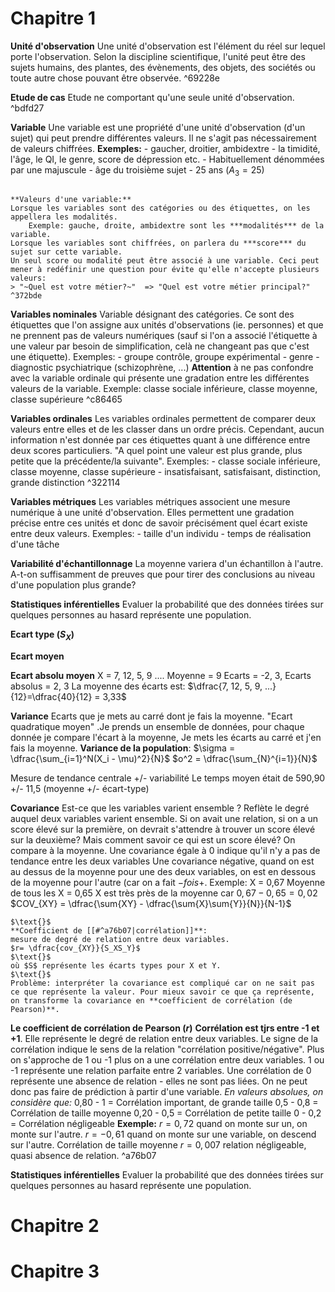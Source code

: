
# Chapitre 1

**Unité d'observation**
	Une unité d'observation est l'élément du réel sur lequel porte l'observation. Selon la discipline scientifique, l'unité peut être des sujets humains, des plantes, des évènements, des objets, des sociétés ou toute autre chose pouvant être observée. ^69228e

**Etude de cas**
	Etude ne comportant qu'une seule unité d'observation. ^bdfd27

**Variable**
	Une variable est une propriété d'une unité d'observation (d'un sujet) qui peut prendre différentes valeurs. Il ne s'agit pas nécessairement de valeurs chiffrées.
	**Exemples:** 
	- gaucher, droitier, ambidextre
	- la timidité, l'âge, le QI, le genre, score de dépression etc. 
	- Habituellement dénommées par une majuscule - âge du troisième sujet - 25 ans ($A_3 = 25$)
<pre></pre>
	**Valeurs d'une variable:**
	Lorsque les variables sont des catégories ou des étiquettes, on les appellera les modalités.
		Exemple: gauche, droite, ambidextre sont les ***modalités*** de la variable.
	Lorsque les variables sont chiffrées, on parlera du ***score*** du sujet sur cette variable.
	Un seul score ou modalité peut être associé à une variable. Ceci peut mener à redéfinir une question pour évite qu'elle n'accepte plusieurs valeurs: 
	> "~Quel est votre métier?~"  => "Quel est votre métier principal?"
	^372bde

**Variables nominales**
	Variable désignant des catégories. Ce sont des étiquettes que l'on assigne aux unités d'observations (ie. personnes) et que ne prennent pas de valeurs numériques (sauf si l'on a associé l'étiquette à une valeur par besoin de simplification, celà ne changeant pas que c'est une étiquette).
	$\text{}$
	Exemples:
	- groupe contrôle, groupe expérimental
	- genre
	- diagnostic psychiatrique (schizophrène, ...) 
	$\text{}$
	**Attention** à ne pas confondre avec la variable ordinale qui présente une gradation entre les différentes valeurs de la variable.
	Exemple: classe sociale inférieure, classe moyenne, classe supérieure
	^c86465

**Variables ordinales**
	Les variables ordinales permettent de comparer deux valeurs entre elles et de les classer dans un ordre précis. Cependant, aucun information n'est donnée par ces étiquettes quant à une différence entre deux scores particuliers. "A quel point une valeur est plus grande, plus petite que la précédente/la suivante".
	$\text{}$
	Exemples: 
	- classe sociale inférieure, classe moyenne, classe supérieure
	- insatisfaisant, satisfaisant, distinction, grande distinction ^322114

**Variables métriques**
	Les variables métriques associent une mesure numérique à une unité d'observation. Elles permettent une gradation précise entre ces unités et donc de savoir précisément quel écart existe entre deux valeurs.
	$\text{}$
	Exemples:
	- taille d'un individu
	- temps de réalisation d'une tâche

**Variabilité d'échantillonnage**
	La moyenne variera d'un échantillon à l'autre.
	A-t-on suffisamment de preuves que pour tirer des conclusions au niveau d'une population plus grande?

**Statistiques inférentielles**
	Evaluer la probabilité que des données tirées sur quelques personnes au hasard représente une population.

**Ecart type ($S_X$)**
	

**Ecart moyen**
	

**Ecart absolu moyen**
	X = 7, 12, 5, 9 ....
	Moyenne = 9
	Ecarts = -2, 3, 
	Ecarts absolus = 2, 3
	La moyenne des écarts est: $\dfrac{7, 12, 5, 9, ...}{12}=\dfrac{40}{12} = 3,33$

**Variance**
	Ecarts que je mets au carré dont je fais la moyenne. "Ecart quadratique moyen" .Je prends un ensemble de données, pour chaque donnée je compare l'écart à la moyenne, Je mets les écarts au carré et j'en fais la moyenne.
	$\text{ }$
	**Variance de la population**: 
	$\sigma = \dfrac{\sum_{i=1}^N(X_i - \mu)^2}{N}$
	$\text{ }$
	$o^2 = \dfrac{\sum_{N}^{i=1}}{N}$


Mesure de tendance centrale +/- variabilité
Le temps moyen était de 590,90 +/- 11,5 (moyenne +/- écart-type)

**Covariance**
	Est-ce que les variables varient ensemble ? Reflète le degré auquel deux variables varient ensemble.
	Si on avait une relation, si on a un score élevé sur la première, on devrait s'attendre à trouver un score élevé sur la deuxième? Mais comment savoir ce qui est un score élevé? On compare à la moyenne.
	Une covariance égale à 0 indique qu'il n'y a pas de tendance entre les deux variables
	Une covariance négative, quand on est au dessus de la moyenne pour une des deux variables, on est en dessous de la moyenne pour l'autre (car on a fait $- fois +$.
	Exemple: X = 0,67
	Moyenne de tous les X = 0,65
	X est très près de la moyenne car $0,67 - 0,65 = 0,02$
	$COV_{XY} = \dfrac{\sum{XY} - \dfrac{\sum{X}\sum{Y}}{N}}{N-1}$
	$\text{}$
	
	$\text{}$
	**Coefficient de [[#^a76b07|corrélation]]**: 
	mesure de degré de relation entre deux variables.
	$r= \dfrac{cov_{XY}}{S_XS_Y}$
	$\text{}$
	où $S$ représente les écarts types pour X et Y.
	$\text{}$
	Problème: interpréter la covariance est compliqué car on ne sait pas ce que représente la valeur. Pour mieux savoir ce que ça représente, on transforme la covariance en **coefficient de corrélation (de Pearson)**. 

**Le coefficient de corrélation de Pearson ($r$)**
	**Corrélation est tjrs entre -1 et +1**. Elle représente le degré de relation entre deux variables. Le signe de la corrélation indique le sens de la relation "corrélation positive/négative".
	Plus on s'approche de 1 ou -1 plus on a une corrélation entre deux variables. 1 ou -1 représente une relation parfaite entre 2 variables. Une corrélation de 0 représente une absence de relation - elles ne sont pas liées. On ne peut donc pas faire de prédiction à partir d'une variable.
	$\text{}$
	*En valeurs absolues, on considère que:*
	0,80 - 1 = Corrélation important, de grande taille
	0,5 - 0,8 = Corrélation de taille moyenne
	0,20 - 0,5 = Corrélation de petite taille
	0 - 0,2 = Corrélation négligeable
	$\text{}$
	**Exemple:**
	$r = 0,72$ quand on monte sur un, on monte sur l'autre.
	$r = -0,61$ quand on monte sur une variable, on descend sur l'autre. Corrélation de taille moyenne
	$r = 0,007$ relation négligeable, quasi absence de relation. ^a76b07


**Statistiques inférentielles**
	Evaluer la probabilité que des données tirées sur quelques personnes au hasard représente une population.


# Chapitre 2

# Chapitre 3
